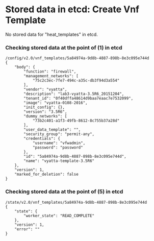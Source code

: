 # Stored data in etcd: Create Vnf Template

No stored data for "heat_templates" in etcd.

### Checking stored data at the point of (1) in etcd

```
/config/v2.0/vnf_templates/5a84974a-9d8b-4887-898b-8e3c095e744d
{
    "body": {
        "function": "firewall", 
        "management_networks": [
            "75c2c3ec-7fe7-494c-a35c-db3f94d3a554"
        ], 
        "vendor": "vyatta", 
        "description": "lab3-vyatta-3.5R6_20151204", 
        "tenant_id": "0f40dffa48614d9baa7eaac7e7532099", 
        "image": "vyatta-0108-2016", 
        "init_config": {}, 
        "version": "3.5R6", 
        "dummy_networks": [
            "73b2c401-a1f3-49fb-8612-8c755b37a28d"
        ], 
        "user_data_template": "", 
        "security_group": "permit-any", 
        "credentials": {
            "username": "vfwadmin", 
            "password": "password"
        }, 
        "id": "5a84974a-9d8b-4887-898b-8e3c095e744d", 
        "name": "vyatta-template-3.5R6"
    }, 
    "version": 1, 
    "marked_for_deletion": false
}
```

### Checking stored data at the point of (5) in etcd

```
/state/v2.0/vnf_templates/5a84974a-9d8b-4887-898b-8e3c095e744d
{
    "state": {
        "worker_state": "READ_COMPLETE"
    }, 
    "version": 1, 
    "error": ""
}
```
